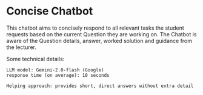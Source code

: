 # Concise Chatbot

This chatbot aims to concisely respond to all relevant tasks the student requests based on the current Question they are working on. The Chatbot is aware of the Question details, answer, worked solution and guidance from the lecturer.

Some technical details:
<pre style="white-space: pre-wrap;">
<code>LLM model: Gemini-2.0-flash (Google)
response time (on average): 10 seconds

Helping approach: provides short, direct answers without extra detail
</code>
</pre>